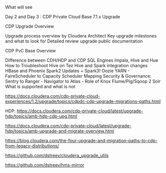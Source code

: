 What will see

Day 2 and Day 3 : CDP Private Cloud Base 7.1.x Upgrade

CDP Upgrade Overview

Upgrade process overview by Cloudera Architect
Key upgrade milestones and what to look for 
Detailed review upgrade public documentation

CDP PvC Base Overview

Difference between CDH/HDP and CDP
SQL Engines Impala, Hive and Hue
How to Troubleshoot Hive on Tez 
Hive and Spark integration changes
HBase and Phoenix
Spark2 Updates + Spark3!
Oozie
YARN - FaireScheduler to Capacity Scheduler Mapping
Security & Governance: Sentry to Ranger - Navigator to Atlas - Role of Knox 
Flume/Pig/Sqoop 2
Solr
What is supported and what is not



https://docs.cloudera.com/cdp-private-cloud-experiences/1.2/upgrade/topics/cdpdc-cdp-upgrade-migrations-paths.html

HDP:
https://docs.cloudera.com/cdp-private-cloud/latest/upgrade-hdp/topics/amb-hdp-cdp-upg.html

https://docs.cloudera.com/cdp-private-cloud/latest/upgrade-hdp/topics/amb-upgrade-and-migrate-overview.html


https://blog.cloudera.com/the-four-upgrade-and-migration-paths-to-cdp-from-legacy-distributions/

https://github.com/dstreev/cloudera_upgrade_utils

https://github.com/dstreev/hms-mirror
